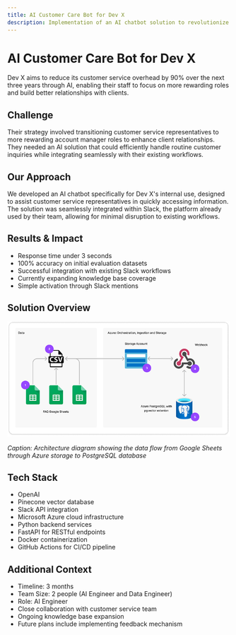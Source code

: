 ```yaml
---
title: AI Customer Care Bot for Dev X
description: Implementation of an AI chatbot solution to revolutionize customer service operations and enable staff transition to relationship-focused roles
---
```


# AI Customer Care Bot for Dev X

Dev X aims to reduce its customer service overhead by 90% over the next three years through AI, enabling their staff to focus on more rewarding roles and build better relationships with clients.

## Challenge

Their strategy involved transitioning customer service representatives to more rewarding account manager roles to enhance client relationships. They needed an AI solution that could efficiently handle routine customer inquiries while integrating seamlessly with their existing workflows.

## Our Approach

We developed an AI chatbot specifically for Dev X's internal use, designed to assist customer service representatives in quickly accessing information. The solution was seamlessly integrated within Slack, the platform already used by their team, allowing for minimal disruption to existing workflows.

## Results & Impact

- Response time under 3 seconds
- 100% accuracy on initial evaluation datasets
- Successful integration with existing Slack workflows
- Currently expanding knowledge base coverage
- Simple activation through Slack mentions

## Solution Overview

![Data Pipeline Architecture](../../assets/data-pipeline.png)

*Caption: Architecture diagram showing the data flow from Google Sheets through Azure storage to PostgreSQL database*

## Tech Stack

- OpenAI
- Pinecone vector database
- Slack API integration
- Microsoft Azure cloud infrastructure
- Python backend services
- FastAPI for RESTful endpoints
- Docker containerization
- GitHub Actions for CI/CD pipeline

## Additional Context

- Timeline: 3 months
- Team Size: 2 people (AI Engineer and Data Engineer)
- Role: AI Engineer
- Close collaboration with customer service team
- Ongoing knowledge base expansion
- Future plans include implementing feedback mechanism
